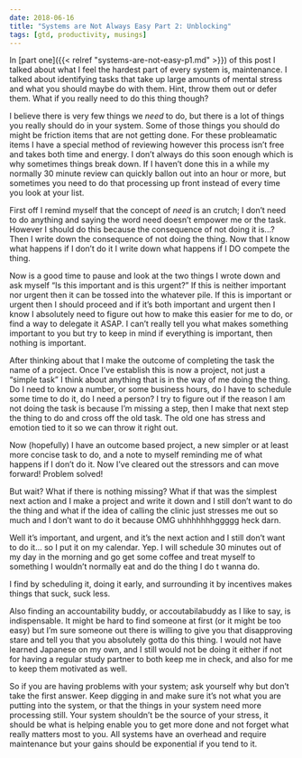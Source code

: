 ```yaml
---
date: 2018-06-16
title: "Systems are Not Always Easy Part 2: Unblocking"
tags: [gtd, productivity, musings]
---
```


In [part one]({{< relref "systems-are-not-easy-p1.md" >}}) of this post I talked about what I feel the hardest part of every system is, maintenance. I talked about identifying tasks that take up large amounts of mental stress and what you should maybe do with them. Hint, throw them out or defer them. What if you really need to do this thing though?<!--more-->

I believe there is very few things we _need_ to do, but there is a lot of things you really should do in your system. Some of those things you should do might be friction items that are not getting done. For these probleamatic items I have a special method of reviewing however this process isn’t free and takes both time and energy. I don’t always do this soon enough which is why sometimes things break down. If I haven’t done this in a while my normally 30 minute review can quickly ballon out into an hour or more, but sometimes you need to do that processing up front instead of every time you look at your list.

First off I remind myself that the concept of _need_ is an crutch; I don’t need to do anything and saying the word need doesn’t empower me or the task. However I should do this because the consequence of not doing it is...? Then I write down the consequence of not doing the thing. Now that I know what happens if I don’t do it I write down what happens if I DO compete the thing.

Now is a good time to pause and look at the two things I wrote down and ask myself “Is this important and is this urgent?” If this is neither important nor urgent then it can be tossed into the whatever pile. If this is important or urgent then I should proceed and if it’s both important and urgent then I know I absolutely need to figure out how to make this easier for me to do, or find a way to delegate it ASAP. I can’t really tell you what makes something important to you but try to keep in mind if everything is important, then nothing is important.

After thinking about that I make the outcome of completing the task the name of a project. Once I’ve establish this is now a project, not just a “simple task” I think about anything that is in the way of me doing the thing. Do I need to know a number, or some business hours, do I have to schedule some time to do it, do I need a person? I try to figure out if the reason I am not doing the task is because I’m missing a step, then I make that next step the thing to do and cross off the old task. The old one has stress and emotion tied to it so we can throw it right out.

Now (hopefully) I have an outcome based project, a new simpler or at least more concise task to do, and a note to myself reminding me of what happens if I don’t do it. Now I’ve cleared out the stressors and can move forward! Problem solved!

But wait? What if there is nothing missing? What if that was the simplest next action and I make a project and write it down and I still don’t want to do the thing and what if the idea of calling the clinic just stresses me out so much and I don’t want to do it because OMG uhhhhhhhggggg heck darn.

Well it’s important, and urgent, and it’s the next action and I still don’t want to do it... so I put it on my calendar. Yep. I will schedule 30 minutes out of my day in the morning and go get some coffee and treat myself to something I wouldn’t normally eat and do the thing I do t wanna do.

I find by scheduling it, doing it early, and surrounding it by incentives makes things that suck, suck less.

Also finding an accountability buddy, or accoutabilabuddy as I like to say, is indispensable. It might be hard to find someone at first (or it might be too easy) but I’m sure someone out there is willing to give you that disapproving stare and tell you that you absolutely gotta do this thing. I would not have learned Japanese on my own, and I still would not be doing it either if not for having a regular study partner to both keep me in check, and also for me to keep them motivated as well.

So if you are having problems with your system; ask yourself why but don’t take the first answer. Keep digging in and make sure it’s not what you are putting into the system, or that the things in your system need more processing still. Your system shouldn’t be the source of your stress, it should be what is helping enable you to get more done and not forget what really matters most to you. All systems have an overhead and require maintenance but your gains should be exponential if you tend to it.
